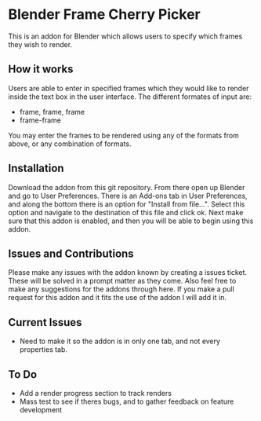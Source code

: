 # Blender Frame Cherry Picker

This is an addon for Blender which allows users to specify which frames they wish to render.

<h2>How it works</h2>
<p>Users are able to enter in specified frames which they would like to render inside the text box in the user interface. The different formates of input are:</p>
<ul>
  <li>frame, frame, frame</li>
  <li>frame-frame</li>
</ul>
<p>You may enter the frames to be rendered using any of the formats from above, or any combination of formats.</p>

<h2>Installation</h2>
<p>Download the addon from this git repository. From there open up Blender and go to User Preferences. There is an Add-ons tab in User Preferences, and along the bottom there is an option for "Install from file...". Select this option and navigate to the destination of this file and click ok. Next make sure that this addon is enabled, and then you will be able to begin using this addon.</p>

<h2>Issues and Contributions</h2>
<p>Please make any issues with the addon known by creating a issues ticket. These will be solved in a prompt matter as they come. Also feel free to make any suggestions for the addons through here. If you make a pull request for this addon and it fits the use of the addon I will add it in.</p>

<h2>Current Issues</h2>
<ul>
  <li>Need to make it so the addon is in only one tab, and not every properties tab.</li>
</ul>

<h2>To Do</h2>
<ul>
  <li>Add a render progress section to track renders</li>
  <li>Mass test to see if theres bugs, and to gather feedback on feature development</li>
 </ul>

